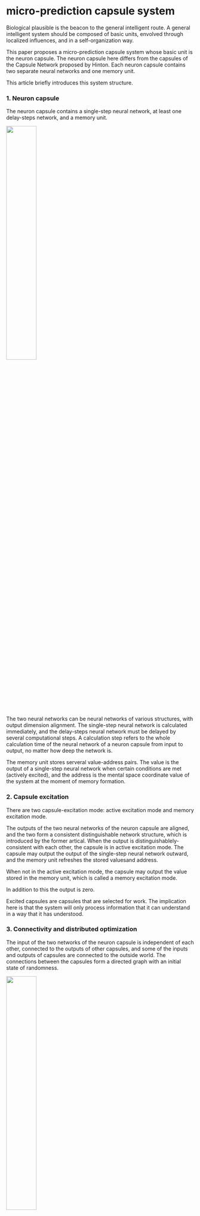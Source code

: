 # micro-prediction capsule system
Biological plausible is the beacon to the general intelligent route. A general intelligent system should be composed of basic units, envolved through localized influences, and in a self-organization way.

This paper proposes a micro-prediction capsule system whose basic unit is the neuron capsule. The neuron capsule here differs from the capsules of the Capsule Network proposed by Hinton. Each neuron capsule contains two separate neural networks and one memory unit.

This article briefly introduces this system structure.

### 1. Neuron capsule
The neuron capsule contains a single-step neural network, at least one delay-steps network, and a memory unit.

<img src="./image/神经胶囊.jpg" width="40%" height="40%"/>

The two neural networks can be neural networks of various structures, with output dimension alignment. The single-step neural network is calculated immediately, and the delay-steps neural network must be delayed by several computational steps. A calculation step refers to the whole calculation time of the neural network of a neuron capsule from input to output, no matter how deep the network is.

The memory unit stores serveral value-address pairs. The value is the output of a single-step neural network when certain conditions are met (actively excited), and the address is the mental space coordinate value of the system at the moment of memory formation.

### 2. Capsule excitation
There are two capsule-excitation mode: active excitation mode and memory excitation mode. 

The outputs of the two neural networks of the neuron capsule are aligned, and the two form a consistent distinguishable network structure, which is introduced by the former artical. When the output is distinguishablely-consistent with each other, the capsule is in active excitation mode. The capsule may output the output of the single-step neural network outward, and the memory unit refreshes the stored values ​​and address.

When not in the active excitation mode, the capsule may output the value stored in the memory unit, which is called a memory excitation mode.

In addition to this the output is zero. 

Excited capsules are capsules that are selected for work. The implication here is that the system will only process information that it can understand in a way that it has understood.

### 3. Connectivity and distributed optimization
The input of the two networks of the neuron capsule is independent of each other, connected to the outputs of other capsules, and some of the inputs and outputs of capsules are connected to the outside world. The connections between the capsules form a directed graph with an initial state of randomness.

<img src="./image/胶囊连接.jpg" width="40%" height="40%"/>

Each capsule has its own Consistent Loss Function(CLF): the outputs of the two networks are identical with each other and differentiated from the outputs of the steps before the delay-steps neural network's delay. The training process uses distributed backpropagation. The back propagation of each capsule penetrates other capsules while a maximum penetration depth is necessary. So that the back propagation here is localized and distributed.

<img src="./image/局域优化.jpg" width="40%" height="40%"/>

If two capsules are actively activated at the same time, there is a certain probability that they form a new connection. If an existing connection does not have an effective effect on the output, there is a certain probability of deleting the connection. You can also replace a single old network with a brand new network through a mutual-learning process.

For large-scale systems, the connections between the capsules may become very sparse due to the large number of capsules. At this point, each capsule can be assigned a fictitious position where the capsule has a greater likelihood of being connected to the surrounding capsules. Then add a network to the system that can carry signals from further capsules, which simulate the white matter of the brain.

<img src="./image/脑白质.jpg" width="40%" height="40%"/>

If each capsule is dispensed in a fictitious space, it is possible to eliminate the isolation between adjacent capsules, ie there is an internal interconnection between the neural networks of the different capsules. This is more like the biological cerebral cortex because no significant separation can be found in most cerebral cortex except the visual cortex. However, this will increase the computational complexity.

<img src="./image/胶囊隔离.jpg" width="40%" height="40%"/>

### 4. Invariant expression
Micro-predictive terminology can be understood as: the delay-steps neural network predicts the output of the single-step neural network of the same capsule in advance of several steps. Virtually, the capsule attempts to retrieve same presentation from two different sources of information, and we assume that this presented information is the most useful and robust. On the other hand, if the system can know every differential change of a function, it is equivalent to learning this function.

<img src="./image/微预测.jpg" width="40%" height="40%"/>

If the continuous input from the outside world comes from the eyeball's saccade of an image, then the most effective prediction should be like this: each capsule's single-step neural network accepts pixels within a certain perceptual domain, and there are same responses to the same features between different capsules. The delay-steps neural network predicts the output of single-step neural network in the same capsule in advance, according to the output of the logically adjacent capsules and the direction of the sight movement, as is shown in the figure above. This coincides with the experimental results of the primary visual cortex of the cerebral cortex. Unlike CNN, for micro-prediction capsule systems, it is reasonable to speculate that this structure is spontaneously formed during the training process.

<img src="./image/视觉卷积.jpg" width="80%" height="80%"/>

If you observe a rotating cube or a rotating tire, some capsules can recognize the cube and the tire, because it is useful for the prediction in other more basic visual capsules. It is reasonable to speculate that this invariant expression will be spontaneously formed during training.

### 5. Excitation relevance
The excitation between capsules is related, and capsules that are often simultaneously stimulated in history have a higher correlation. When a capsule is activated, capsules associated with it are more likely to be activated. Capsules that have been frequently actively excited in history have a higher probability of excitation. Time has two ranges, short-term and long-term. Short-term excitation relevance is what supports working-memory.

### 6. Mental space address
"From front to back, from top to bottom, from the past to the present, from the partial to the whole", and so on, these "directional" relationships indicate that the concepts should be placed in a space. On the other hand, the system should have the ability to "recursively" handle itself.

"Mental space" is a mechanism that mimics the hippocampus insprired by attention mechanism. The memory-mental-space-coordinate-value(MMSV) of the system is the mean of the address of the memory unit of all memory-activated capsules. There is a special capsule called Hippocampus Capsule(HC) whose input is the output of all other capsules, plus the periodic signals of time and space, and plus the MMSV. The output is a vector called mental-space direction(MSD). HC has only one network inside, and works like an embedding network. MSD is added to MMSV, and the sum is the current-mental-space-coordinate-value(CMSV) which represents the current attention of the system. Attention may be single-head or multi-heads. All newly formed memories use CMSV as address. Capsule has its probability of excitating memory excitation mode related to the distance between its stored address and CMSV. The shorter the distance, the higher the attention. The MMSV, the MSD, and the CMSV are also inputs to the system which will be used by other capsules.

Excitation relevance and time arrow in mental space together support declarative memory.

### 7. Critical Control
The excitation of capsules is positive feedback, which means that more capsule excitation will cause more capsule to excite. This is similar to a chain reaction. The probability that the capsules will be excited is maintained near the systems's critical state. 

The supercritical state corresponds to when thinking is active, while the subcritical state corresponds to when the training is insufficient or when multiple tasks interfere with each other.

Indicators such as the number and proportion of capsules in various states are inputs to the system which can be used by other capsules.

### 8. Long-term memory
If a capsule always stores similar content, it will solidify its memory unit and connection, and will not be overwritten by new short-term memory.

### 9. Reinforcement and motion control
The reinforcement state is a global system state. The trigger of reinforcement state is on two conditions, one is in the supercritical state, and the other is when the system achieves some artificial rewards. The reinforcement state will influence those exciting capsules by several ways, including a greater influcence on the memory, a higher probability of excitation in the future, more connections and so on.


The outputing of the system is accomplished by motion. Some capsule outputs are connected to motion control, called motion-control capsule. The consequences of the motions are received by some capsules through perception, called perception capsule. Initially, the control of motion is almost random. In the training process, the influence on perception from motion is firstly learned. A higher degree of excitation correlation is formed between the motion-control capsule and the corresponding perception capsule. The firing order of the two may be reversed at some time, so the perceptual capsule may become perception-prediction capsule. After the reinforcement process is envolved, the perception-prediction capsule can be converted into a motion intention capsule, which will control the motion-control capsule in a higher order.

<img src="./image/运动控制.jpg" width="80%" height="80%"/>
